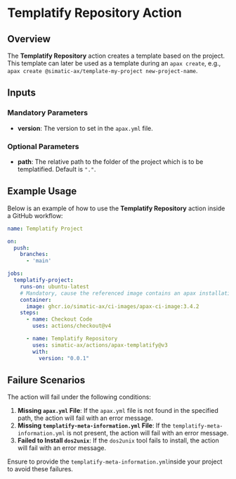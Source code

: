 # Templatify Repository Action

## Overview

The **Templatify Repository** action creates a template based on the project. This template can later be used as a template during an `apax create`, e.g., `apax create @simatic-ax/template-my-project new-project-name`.

## Inputs

### Mandatory Parameters

- **version**: The version to set in the `apax.yml` file.

### Optional Parameters

- **path**: The relative path to the folder of the project which is to be templatified. Default is `"."`.

## Example Usage

Below is an example of how to use the **Templatify Repository** action inside a GitHub workflow:

```yaml
name: Templatify Project

on:
  push:
    branches:
      - 'main'

jobs:
  templatify-project:
    runs-on: ubuntu-latest
    # Mandatory, cause the referenced image contains an apax installation
    container:
      image: ghcr.io/simatic-ax/ci-images/apax-ci-image:3.4.2
    steps:
      - name: Checkout Code
        uses: actions/checkout@v4

      - name: Templatify Repository
        uses: simatic-ax/actions/apax-templatify@v3
        with:
          version: "0.0.1"
```

## Failure Scenarios

The action will fail under the following conditions:

1. **Missing `apax.yml` File**: If the `apax.yml` file is not found in the specified path, the action will fail with an error message.
2. **Missing `templatify-meta-information.yml` File**: If the `templatify-meta-information.yml` is not present, the action will fail with an error message.
3. **Failed to Install `dos2unix`**: If the `dos2unix` tool fails to install, the action will fail with an error message.

Ensure to provide the `templatify-meta-information.yml`inside your project to avoid these failures.